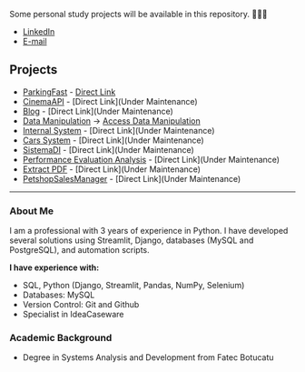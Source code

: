Some personal study projects will be available in this repository. 🚀🧑‍💻


* [LinkedIn](https://www.linkedin.com/in/bruno-pascoal/)
* [E-mail](bpascoal.santos@gmail.com)

## Projects
* [ParkingFast](https://github.com/brunopascoal/parking_fast) - [Direct Link](https://parking.brunopascoal.tech/)
* [CinemaAPI](https://github.com/brunopascoal/cinema-api) - [Direct Link](Under Maintenance)
* [Blog](https://github.com/brunopascoal/blog) - [Direct Link](Under Maintenance)
* [Data Manipulation](https://github.com/brunopascoal/data_manipulation) -> [Access Data Manipulation](https://datamanipulation.streamlit.app/)
* [Internal System](https://github.com/brunopascoal/sistema_interno) - [Direct Link](Under Maintenance)
* [Cars System](https://github.com/brunopascoal/sistema_carros) - [Direct Link](Under Maintenance)
* [SistemaDI](https://github.com/brunopascoal/sistema_DI) - [Direct Link](Under Maintenance)
* [Performance Evaluation Analysis](https://github.com/brunopascoal/performance-evaluation-analysis) - [Direct Link](Under Maintenance)
* [Extract PDF](https://github.com/brunopascoal/extrator-pdf-imagens) - [Direct Link](Under Maintenance)
* [PetshopSalesManager](https://github.com/brunopascoal/PetshopSalesManager) - [Direct Link](Under Maintenance)

----

### About Me

I am a professional with 3 years of experience in Python. I have developed several solutions using Streamlit, Django, databases (MySQL and PostgreSQL), and automation scripts.

**I have experience with:**
* SQL, Python (Django, Streamlit, Pandas, NumPy, Selenium)
* Databases: MySQL
* Version Control: Git and Github
* Specialist in IdeaCaseware

### Academic Background

* Degree in Systems Analysis and Development from Fatec Botucatu

